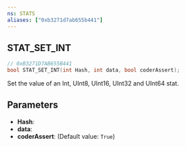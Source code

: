 ```yaml
---
ns: STATS
aliases: ["0xb3271d7ab655b441"]
---
```

## STAT_SET_INT

```c
// 0xB3271D7AB655B441
bool STAT_SET_INT(int Hash, int data, bool coderAssert);
```

Set the value of an Int, UInt8, UInt16, UInt32 and UInt64 stat.


## Parameters
* **Hash**: 
* **data**: 
* **coderAssert**: (Default value: `True`)

